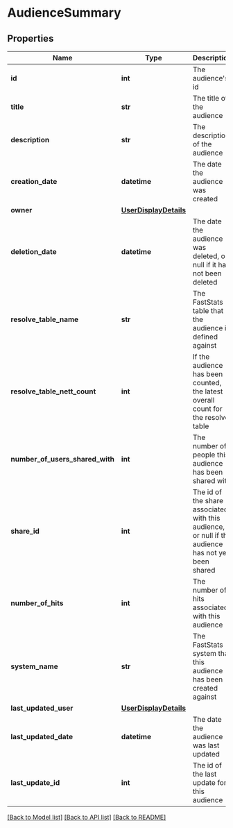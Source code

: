 # AudienceSummary

## Properties
Name | Type | Description | Notes
------------ | ------------- | ------------- | -------------
**id** | **int** | The audience&#39;s id | 
**title** | **str** | The title of the audience | 
**description** | **str** | The description of the audience | 
**creation_date** | **datetime** | The date the audience was created | 
**owner** | [**UserDisplayDetails**](UserDisplayDetails.md) |  | 
**deletion_date** | **datetime** | The date the audience was deleted, or null if it has not been deleted | 
**resolve_table_name** | **str** | The FastStats table that the audience is defined against | 
**resolve_table_nett_count** | **int** | If the audience has been counted, the latest overall count for the resolve table | [optional] 
**number_of_users_shared_with** | **int** | The number of people this audience has been shared with | 
**share_id** | **int** | The id of the share associated with this audience, or null if the  audience has not yet been shared | 
**number_of_hits** | **int** | The number of hits associated with this audience | 
**system_name** | **str** | The FastStats system that this audience has been created against | 
**last_updated_user** | [**UserDisplayDetails**](UserDisplayDetails.md) |  | 
**last_updated_date** | **datetime** | The date the audience was last updated | 
**last_update_id** | **int** | The id of the last update for this audience | 

[[Back to Model list]](../README.md#documentation-for-models) [[Back to API list]](../README.md#documentation-for-api-endpoints) [[Back to README]](../README.md)


